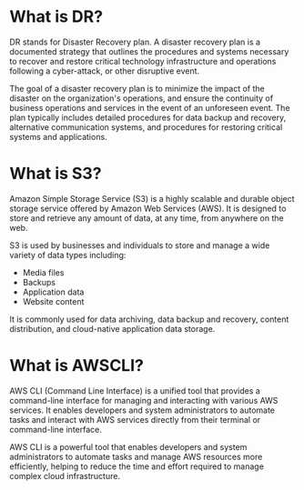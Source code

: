 # What is DR?

DR stands for Disaster Recovery plan. A disaster recovery plan is a documented strategy that outlines the procedures and systems necessary to recover and 
restore critical technology infrastructure and operations following a cyber-attack, or other disruptive event.

The goal of a disaster recovery plan is to minimize the impact of the disaster on the organization's operations, and ensure the continuity of business operations 
and services in the event of an unforeseen event. The plan typically includes detailed procedures for data backup and recovery, alternative communication systems, 
and procedures for restoring critical systems and applications.

#
# What is S3?

Amazon Simple Storage Service (S3) is a highly scalable and durable object storage service offered by Amazon Web Services (AWS). It is designed to store and retrieve 
any amount of data, at any time, from anywhere on the web.

S3 is used by businesses and individuals to store and manage a wide variety of data types including:

- Media files
- Backups
- Application data
- Website content

It is commonly used for data archiving, data backup and recovery, content distribution, and cloud-native application data storage.

#
# What is AWSCLI?

AWS CLI (Command Line Interface) is a unified tool that provides a command-line interface for managing and interacting with various AWS services. It enables 
developers and system administrators to automate tasks and interact with AWS services directly from their terminal or command-line interface.

AWS CLI is a powerful tool that enables developers and system administrators to automate tasks and manage AWS resources more efficiently, helping to reduce 
the time and effort required to manage complex cloud infrastructure.
